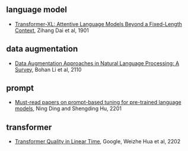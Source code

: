 
## language model

- [Transformer-XL: Attentive Language Models Beyond a Fixed-Length Context](https://arxiv.org/abs/1901.02860), Zihang Dai et al, 1901


## data augmentation

- [Data Augmentation Approaches in Natural Language Processing: A Survey](https://arxiv.org/abs/2110.01852), Bohan Li et al, 2110

## prompt

- [Must-read papers on prompt-based tuning for pre-trained language models](https://github.com/thunlp/PromptPapers), Ning Ding and Shengding Hu, 2201

## transformer

- [Transformer Quality in Linear Time](https://arxiv.org/pdf/2202.10447.pdf), Google, Weizhe Hua et al, 2202


